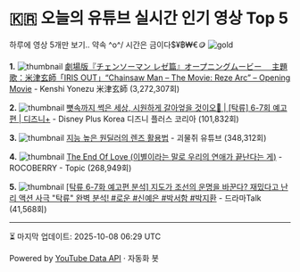 # 🇰🇷 오늘의 유튜브 실시간 인기 영상 Top 5

하루에 영상 5개만 보기.. 약속 \^o^/ 
시간은 금이다$¥฿₩€🪙
![gold](https://media.tenor.com/your-gif-id.gif)


**1.** ![thumbnail](https://i.ytimg.com/vi/ux3QETpLcPs/default.jpg)
[劇場版『チェンソーマン レゼ篇』オープニングムービー 　主題歌：米津玄師「IRIS OUT」“Chainsaw Man – The Movie: Reze Arc” – Opening Movie](https://youtube.com/watch?v=ux3QETpLcPs) - Kenshi Yonezu  米津玄師 (3,272,307회)

**2.** ![thumbnail](https://i.ytimg.com/vi/1Psq93NYhto/default.jpg)
[뼛속까지 썩은 세상, 시원하게 갈아엎을 것이오🌊 | [탁류] 6-7회 예고편 | 디즈니+](https://youtube.com/watch?v=1Psq93NYhto) - Disney Plus Korea 디즈니 플러스 코리아 (101,832회)

**3.** ![thumbnail](https://i.ytimg.com/vi/Rs5SlrJRELE/default.jpg)
[지능 높은 원딜러의 렌즈 활용법](https://youtube.com/watch?v=Rs5SlrJRELE) - 괴물쥐 유튜브 (348,312회)

**4.** ![thumbnail](https://i.ytimg.com/vi/-QdWntrZ4KY/default.jpg)
[The End Of Love (이별이라는 말로 우리의 연애가 끝난다는 게)](https://youtube.com/watch?v=-QdWntrZ4KY) - ROCOBERRY - Topic (268,949회)

**5.** ![thumbnail](https://i.ytimg.com/vi/hRddv7ee_F0/default.jpg)
[[탁류 6-7화 예고편 분석] 지도가 조선의 운명을 바꾼다? 재밌다고 난리  액션 사극 "탁류" 완벽 분석! #로운 #신예은 #박서함 #박지환](https://youtube.com/watch?v=hRddv7ee_F0) - 드라마Talk (41,568회)


---
⏳ 마지막 업데이트: 2025-10-08 06:29 UTC

Powered by [YouTube Data API](https://developers.google.com/youtube/v3/docs/videos/list) · 자동화 봇